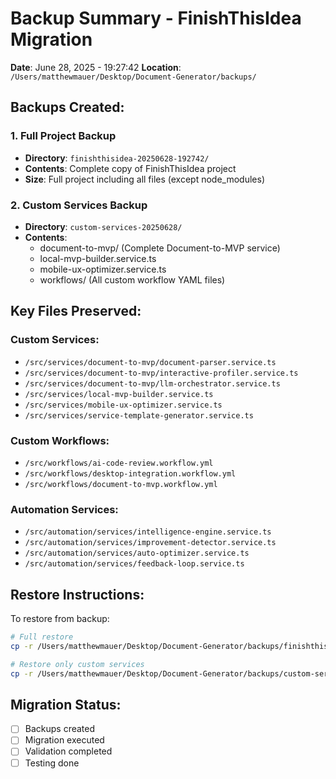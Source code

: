 # Backup Summary - FinishThisIdea Migration

**Date**: June 28, 2025 - 19:27:42
**Location**: `/Users/matthewmauer/Desktop/Document-Generator/backups/`

## Backups Created:

### 1. Full Project Backup
- **Directory**: `finishthisidea-20250628-192742/`
- **Contents**: Complete copy of FinishThisIdea project
- **Size**: Full project including all files (except node_modules)

### 2. Custom Services Backup
- **Directory**: `custom-services-20250628/`
- **Contents**:
  - document-to-mvp/ (Complete Document-to-MVP service)
  - local-mvp-builder.service.ts
  - mobile-ux-optimizer.service.ts
  - workflows/ (All custom workflow YAML files)

## Key Files Preserved:

### Custom Services:
- `/src/services/document-to-mvp/document-parser.service.ts`
- `/src/services/document-to-mvp/interactive-profiler.service.ts`
- `/src/services/document-to-mvp/llm-orchestrator.service.ts`
- `/src/services/local-mvp-builder.service.ts`
- `/src/services/mobile-ux-optimizer.service.ts`
- `/src/services/service-template-generator.service.ts`

### Custom Workflows:
- `/src/workflows/ai-code-review.workflow.yml`
- `/src/workflows/desktop-integration.workflow.yml`
- `/src/workflows/document-to-mvp.workflow.yml`

### Automation Services:
- `/src/automation/services/intelligence-engine.service.ts`
- `/src/automation/services/improvement-detector.service.ts`
- `/src/automation/services/auto-optimizer.service.ts`
- `/src/automation/services/feedback-loop.service.ts`

## Restore Instructions:

To restore from backup:
```bash
# Full restore
cp -r /Users/matthewmauer/Desktop/Document-Generator/backups/finishthisidea-20250628-192742/* /Users/matthewmauer/Desktop/Document-Generator/FinishThisIdea/

# Restore only custom services
cp -r /Users/matthewmauer/Desktop/Document-Generator/backups/custom-services-20250628/* /Users/matthewmauer/Desktop/Document-Generator/FinishThisIdea/src/services/
```

## Migration Status:
- [ ] Backups created
- [ ] Migration executed
- [ ] Validation completed
- [ ] Testing done